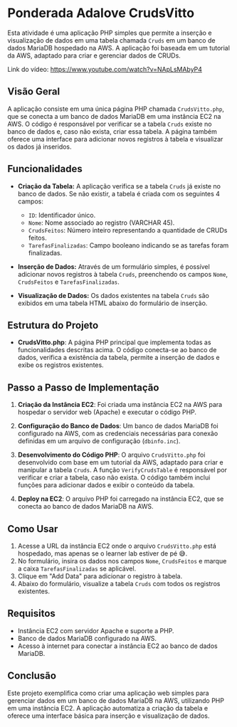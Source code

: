 # Ponderada Adalove CrudsVitto

Esta atividade é uma aplicação PHP simples que permite a inserção e visualização de dados em uma tabela chamada `Cruds` em um banco de dados MariaDB hospedado na AWS. A aplicação foi baseada em um tutorial da AWS, adaptado para criar e gerenciar dados de CRUDs.

Link do vídeo: https://www.youtube.com/watch?v=NApLsMAbyP4

## Visão Geral

A aplicação consiste em uma única página PHP chamada `CrudsVitto.php`, que se conecta a um banco de dados MariaDB em uma instância EC2 na AWS. O código é responsável por verificar se a tabela `Cruds` existe no banco de dados e, caso não exista, criar essa tabela. A página também oferece uma interface para adicionar novos registros à tabela e visualizar os dados já inseridos.

## Funcionalidades

- **Criação da Tabela:** A aplicação verifica se a tabela `Cruds` já existe no banco de dados. Se não existir, a tabela é criada com os seguintes 4 campos:
  - `ID`: Identificador único.
  - `Nome`: Nome associado ao registro (VARCHAR 45).
  - `CrudsFeitos`: Número inteiro representando a quantidade de CRUDs feitos.
  - `TarefasFinalizadas`: Campo booleano indicando se as tarefas foram finalizadas.

- **Inserção de Dados:** Através de um formulário simples, é possível adicionar novos registros à tabela `Cruds`, preenchendo os campos `Nome`, `CrudsFeitos` e `TarefasFinalizadas`.

- **Visualização de Dados:** Os dados existentes na tabela `Cruds` são exibidos em uma tabela HTML abaixo do formulário de inserção.

## Estrutura do Projeto

- **CrudsVitto.php**: A página PHP principal que implementa todas as funcionalidades descritas acima. O código conecta-se ao banco de dados, verifica a existência da tabela, permite a inserção de dados e exibe os registros existentes.

## Passo a Passo de Implementação

1. **Criação da Instância EC2**: Foi criada uma instância EC2 na AWS para hospedar o servidor web (Apache) e executar o código PHP.

2. **Configuração do Banco de Dados**: Um banco de dados MariaDB foi configurado na AWS, com as credenciais necessárias para conexão definidas em um arquivo de configuração (`dbinfo.inc`).

3. **Desenvolvimento do Código PHP**: O arquivo `CrudsVitto.php` foi desenvolvido com base em um tutorial da AWS, adaptado para criar e manipular a tabela `Cruds`. A função `VerifyCrudsTable` é responsável por verificar e criar a tabela, caso não exista. O código também inclui funções para adicionar dados e exibir o conteúdo da tabela.

4. **Deploy na EC2**: O arquivo PHP foi carregado na instância EC2, que se conecta ao banco de dados MariaDB na AWS.

## Como Usar

1. Acesse a URL da instância EC2 onde o arquivo `CrudsVitto.php` está hospedado, mas apenas se o learner lab estiver de pé 😅.
2. No formulário, insira os dados nos campos `Nome`, `CrudsFeitos` e marque a caixa `TarefasFinalizadas` se aplicável.
3. Clique em "Add Data" para adicionar o registro à tabela.
4. Abaixo do formulário, visualize a tabela `Cruds` com todos os registros existentes.

## Requisitos

- Instância EC2 com servidor Apache e suporte a PHP.
- Banco de dados MariaDB configurado na AWS.
- Acesso à internet para conectar a instância EC2 ao banco de dados MariaDB.

## Conclusão

Este projeto exemplifica como criar uma aplicação web simples para gerenciar dados em um banco de dados MariaDB na AWS, utilizando PHP em uma instância EC2. A aplicação automatiza a criação da tabela e oferece uma interface básica para inserção e visualização de dados.
